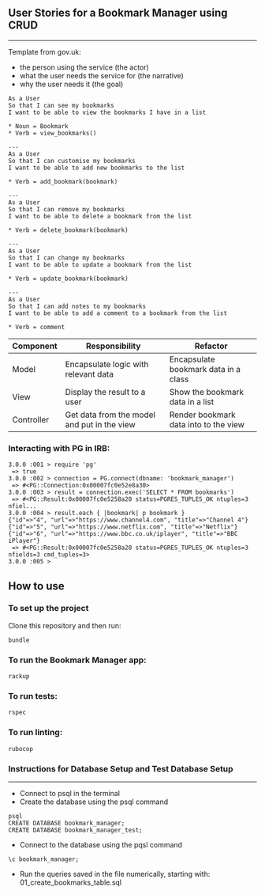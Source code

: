 ## User Stories for a Bookmark Manager using CRUD
---

Template from gov.uk:
* the person using the service (the actor)
* what the user needs the service for (the narrative)
* why the user needs it (the goal)


```
As a User
So that I can see my bookmarks
I want to be able to view the bookmarks I have in a list

* Noun = Bookmark
* Verb = view_bookmarks()

---
As a User
So that I can customise my bookmarks 
I want to be able to add new bookmarks to the list

* Verb = add_bookmark(bookmark)

---
As a User
So that I can remove my bookmarks
I want to be able to delete a bookmark from the list

* Verb = delete_bookmark(bookmark)

---
As a User
So that I can change my bookmarks
I want to be able to update a bookmark from the list

* Verb = update_bookmark(bookmark)

---
As a User
So that I can add notes to my bookmarks
I want to be able to add a comment to a bookmark from the list

* Verb = comment
```


| Component   | Responsibility                                | Refactor                                |
|------------ |---------------------------------------------  |---------------------------------------- |
| Model       | Encapsulate logic with relevant data          | Encapsulate bookmark data in a class    |
| View        | Display the result to a user                  | Show the bookmark data in a list        |
| Controller  | Get data from the model and put in the view   | Render bookmark data into to the view   |


### Interacting with PG in IRB:
```
3.0.0 :001 > require 'pg'
 => true 
3.0.0 :002 > connection = PG.connect(dbname: 'bookmark_manager')
 => #<PG::Connection:0x00007fc0e52e8a30> 
3.0.0 :003 > result = connection.exec('SELECT * FROM bookmarks')
 => #<PG::Result:0x00007fc0e5258a20 status=PGRES_TUPLES_OK ntuples=3 nfiel... 
3.0.0 :004 > result.each { |bookmark| p bookmark }
{"id"=>"4", "url"=>"https://www.channel4.com", "title"=>"Channel 4"}
{"id"=>"5", "url"=>"https://www.netflix.com", "title"=>"Netflix"}
{"id"=>"6", "url"=>"https://www.bbc.co.uk/iplayer", "title"=>"BBC iPlayer"}
 => #<PG::Result:0x00007fc0e5258a20 status=PGRES_TUPLES_OK ntuples=3 nfields=3 cmd_tuples=3> 
3.0.0 :005 > 
```

## How to use

### To set up the project

Clone this repository and then run:

```
bundle
```

### To run the Bookmark Manager app:

```
rackup
```

### To run tests:

```
rspec
```

### To run linting:

```
rubocop
```

### Instructions for Database Setup and Test Database Setup
---
* Connect to psql in the terminal 
* Create the database using the psql command 
```
psql
CREATE DATABASE bookmark_manager;
CREATE DATABASE bookmark_manager_test;
```

* Connect to the database using the pqsl command 
```
\c bookmark_manager;
```
* Run the queries saved in the file numerically, starting with: 01_create_bookmarks_table.sql 
